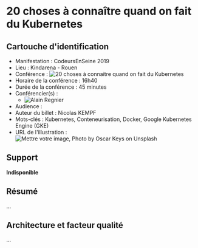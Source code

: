 # 20 choses à connaître quand on fait du Kubernetes

## Cartouche d'identification

 - Manifestation : CodeursEnSeine 2019
 - Lieu : Kindarena - Rouen
 - Conférence : ![20 choses à connaitre quand on fait du Kubernetes](https://www.codeursenseine.com/2019/programme)
 - Horaire de la conférence : 16h40
 - Durée de la conférence : 45 minutes
 - Conférencier(s) :
   - ![Alain Regnier](https://fr.linkedin.com/in/alainregnier)
 - Audience : 
 - Auteur du billet : Nicolas KEMPF
 - Mots-clés : Kubernetes, Conteneurisation, Docker, Google Kubernetes Engine (GKE)
 - URL de l'illustration : ![Mettre votre image, Photo by Oscar Keys on Unsplash](https://unsplash.com/photos/fN603qcEA7g)


## Support

**Indisponible**

## Résumé
...

## Architecture et facteur qualité
...
